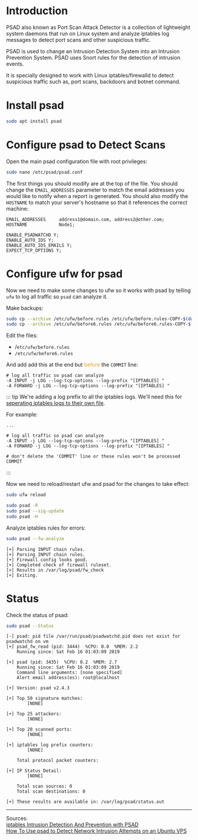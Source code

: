 # Introduction

PSAD also known as Port Scan Attack Detector is a collection of lightweight system daemons that run on Linux system and
analyze iptables log messages to detect port scans and other suspicious traffic.

PSAD is used to change an Intrusion Detection System into an Intrusion Prevention System. PSAD uses Snort rules for the
detection of intrusion events.

It is specially designed to work with Linux iptables/firewalld to detect suspicious traffic such as, port scans,
backdoors and botnet command.

# Install psad

``` bash
sudo apt install psad
```

# Configure psad to Detect Scans

Open the main psad configuration file with root privileges:

``` bash
sudo nano /etc/psad/psad.conf
```

The first things you should modify are at the top of the file. You should change the `EMAIL_ADDRESSES` parameter to match
the email addresses you would like to notify when a report is generated. You should also modify the `HOSTNAME` to match
your server's hostname so that it references the correct machine:

```
EMAIL_ADDRESSES     address1@domain.com, address2@other.com;
HOSTNAME            Node1;
```

```
ENABLE_PSADWATCHD Y;
ENABLE_AUTO_IDS Y;
ENABLE_AUTO_IDS_EMAILS Y;
EXPECT_TCP_OPTIONS Y;
```

# Configure ufw for psad

Now we need to make some changes to ufw so it works with psad by telling `ufw` to log all traffic so `psad` can analyze it.

Make backups:

``` bash
sudo cp --archive /etc/ufw/before.rules /etc/ufw/before.rules-COPY-$(date +"%Y%m%d%H%M%S")
sudo cp --archive /etc/ufw/before6.rules /etc/ufw/before6.rules-COPY-$(date +"%Y%m%d%H%M%S")
```

Edit the files:

- /`etc/ufw/before.rules`
- `/etc/ufw/before6.rules`

And add add this at the end but <a style="color:goldenrod;">before</a> the `COMMIT` line:

``` 
# log all traffic so psad can analyze
-A INPUT -j LOG --log-tcp-options --log-prefix "[IPTABLES] "
-A FORWARD -j LOG --log-tcp-options --log-prefix "[IPTABLES] "
```

::: tip
We're adding a log prefix to all the iptables logs. We'll need this
for [seperating iptables logs to their own file](https://github.com/imthenachoman/How-To-Secure-A-Linux-Server#ns-separate-iptables-log-file).

For example:

```
...

# log all traffic so psad can analyze
-A INPUT -j LOG --log-tcp-options --log-prefix "[IPTABLES] "
-A FORWARD -j LOG --log-tcp-options --log-prefix "[IPTABLES] "

# don't delete the 'COMMIT' line or these rules won't be processed
COMMIT
```
:::


Now we need to reload/restart ufw and psad for the changes to take effect:

``` bash
sudo ufw reload

sudo psad -R
sudo psad --sig-update
sudo psad -H
```

Analyze iptables rules for errors:

``` bash
sudo psad --fw-analyze
```

```
[+] Parsing INPUT chain rules.
[+] Parsing INPUT chain rules.
[+] Firewall config looks good.
[+] Completed check of firewall ruleset.
[+] Results in /var/log/psad/fw_check
[+] Exiting.
```

# Status

Check the status of psad:

``` bash
sudo psad --Status
```

```
[-] psad: pid file /var/run/psad/psadwatchd.pid does not exist for psadwatchd on vm
[+] psad_fw_read (pid: 3444)  %CPU: 0.0  %MEM: 2.2
    Running since: Sat Feb 16 01:03:09 2019

[+] psad (pid: 3435)  %CPU: 0.2  %MEM: 2.7
    Running since: Sat Feb 16 01:03:09 2019
    Command line arguments: [none specified]
    Alert email address(es): root@localhost

[+] Version: psad v2.4.3

[+] Top 50 signature matches:
        [NONE]

[+] Top 25 attackers:
        [NONE]

[+] Top 20 scanned ports:
        [NONE]

[+] iptables log prefix counters:
        [NONE]

    Total protocol packet counters:

[+] IP Status Detail:
        [NONE]

    Total scan sources: 0
    Total scan destinations: 0

[+] These results are available in: /var/log/psad/status.out
```

---
Sources:  
[iptables Intrusion Detection And Prevention with PSAD](https://github.com/imthenachoman/How-To-Secure-A-Linux-Server#iptables-intrusion-detection-and-prevention-with-psad)  
[How To Use psad to Detect Network Intrusion Attempts on an Ubuntu VPS](https://www.digitalocean.com/community/tutorials/how-to-use-psad-to-detect-network-intrusion-attempts-on-an-ubuntu-vps)  
